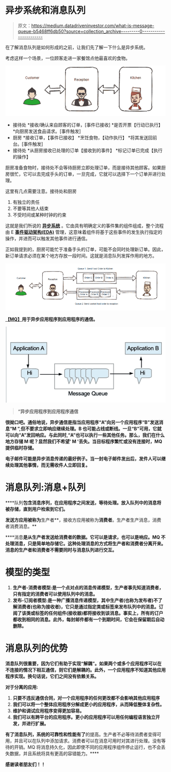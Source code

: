 # 异步系统和消息队列

> 原文：<https://medium.datadriveninvestor.com/what-is-message-queue-b5468ff6db50?source=collection_archive---------0----------------------->

在了解消息队列是如何形成的之前，让我们先了解一下什么是异步系统。

考虑这样一个场景，一位顾客走进一家餐馆点他最喜欢的食物。

![](img/b5b3e100e01ba7f1e1e117a27a7c07b2.png)

*   接待处
    *接收/确认来自顾客的订单，[事件已接收]
    *是否开票【行动已执行】
    *向厨房发送食品请求。[事件触发]
*   厨房
    *接收订单，【事件已接收】
    *烹饪食物，【动作执行】
    *将其发送回前台。[事件触发]
*   接待处
    *从厨房接收已处理的订单【接收到的事件】
    *标记订单已完成【执行的操作】

厨房准备食物时，接待处不会等待厨房立即处理订单，而是接待其他顾客。如果厨房很忙，它可以去完成手头的订单，一旦完成，它就可以选择下一个订单并进行处理。

这里有几点需要注意。接待处和厨房

1.  有独立的责任
2.  不要等其他人结束
3.  不受时间或某种时钟的约束

这就是我们所说的 [**异步系统**](https://en.wikipedia.org/wiki/Asynchronous_system) 。它由具有明确定义的事件集的组件组成，整个流程由 E [**事件驱动架构(EDA)**](https://en.wikipedia.org/wiki/Event-driven_architecture) 管理，这意味着组件将基于这些事件的发生执行指定的操作，并进而可以触发其他事件进行通信。

正如我提到的，厨房可能忙于准备手头的订单，可能不会同时处理新订单。因此，新订单请求必须在某个地方存放一段时间。这就是消息队列发挥作用的地方。

![](img/a4c69ff28db5dc910d9d20fdad904985.png)

[**【MQ】**](https://www.cloudamqp.com/blog/2014-12-03-what-is-message-queuing.html)**用于异步应用程序到应用程序的通信。**

**![](img/510d6eb64faccf8f644572c0924c13b0.png)**

> ****“异步应用程序到应用程序通信****

**很拗口吧。通俗地说，异步通信是指当应用程序“A”向另一个应用程序“B”发送消息“M ”,但不要求立即响应继续处理。B 也可能占线或断线。一旦“B”可用，它就可以向“A”发回响应。与此同时,“A”也可以执行一些其他任务。那么，我们在什么地方存储 M 呢？显然我们不希望' M '丢失。当目标程序繁忙或没有连接时，MQ 提供临时存储。**

**电子邮件可能是异步消息传递的最好例子。当一封电子邮件发出后，发件人可以继续处理其他事情，而无需收件人立即回复。**

# ****消息队列:消息+队列****

****队列**包含消息序列，在应用程序之间发送，等待处理。放入队列中的消息将被存储，直到用户检索到它们。**

**发送方应用被称为**生产者**，接收方应用被称为**消费者**。生产者生产消息，消费者消费消息。**

****消息**是从生产者发送给消费者的数据。它可以是请求，也可以是响应。MQ 不处理消息，只是简单地存储它。这种处理消息的方式将生产者和消费者分离开来。消息的生产者和消费者不需要同时与消息队列进行交互。**

# **模型的类型**

1.  ****生产者-消费者模型**:是一个点对点的消息传递模型，生产者事先知道消费者，只有指定的消费者可以使用队列中的消息。**
2.  ****发布-订阅者模型**:是一种广播消息传递模型，其中生产者(也称为发布者)不了解消费者(也称为接收者)，它只是通过指定类或标签来发布队列中的消息。订阅了该类或标签的任何组件(接收器)都将接收到该消息。事实上，所有的订户都收到相同的消息。此外，每封邮件都有一个到期时间，它会在保留期后自动删除。**

# ****消息队列的优势****

**消息队列很重要，因为它们有助于实现“**解耦**”。如果两个或多个应用程序可以在不连接的情况下相互通信，则它们是解耦的。此外，一个应用程序不知道其他应用程序实现。换句话说，它们之间没有依赖关系。**

**对于分离的应用:**

1.  **只要不违反通信合同，对一个应用程序的任何更改都不会影响其他应用程序**
2.  **我们可以将一个整体应用程序分解成更小的应用程序，从而降低整体复杂性。**
3.  **维护和调试应用程序变得更加容易。**
4.  **我们可以有跨平台的应用程序。更小的应用程序可以用任何编程语言独立开发，并进行扩展。**

**有了消息队列，系统的可靠性和性能有了**的提高。生产者不必等待消费者变得可用，并且可以在队列中添加请求。消费者可以在消息可用时对其进行处理。没有等待的开销。MQ 将消息持久化，因此即使不同的应用程序组件停止运行，也不会丢失数据，并且系统将具有更高的容错能力。****

**感谢读者朋友们！！**